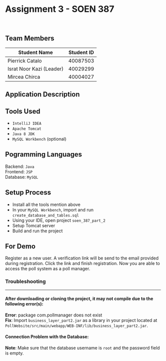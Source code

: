 # Assignment 3 - SOEN 387
<br />

## Team Members

Student Name | Student ID
------------ | ----------
Pierrick Catalo | 40087503
Israt Noor Kazi (Leader) | 40029299
Mircea Chirca | 40004027

## Application Description
<!-- Our poll system is an application that allows logged users to take the role of poll manager and create, run, release, close or delete a poll. A poll manager can manage only their polls. Users do not need to log in to vote. If the user votes for the first time and does not have a pin, the application will automatically create one for them. To vote as a new voter for a poll, the user enters the poll id. If the voter wishes to update their vote, they must enter the poll id with their PIN voter for that poll. Once a poll is closed, it can only be viewed by the owner. In addition, the application allows user management operations such as new user registration, resetting the password in case the old password was forgotten and changing the password right from poll manager screen. For security purposes, users that registered for their first time as well as users who forgotten their passwords will perform a two-step verification process. In particular, an email containing a verification link will be send to these users. In case the user never accesses the verification link, their account will be temporarily disabled. -->
## Tools Used
* `IntelliJ IDEA`
* `Apache Tomcat`
* `Java 8 JDK`
* `MySQL Workbench` (optional)

## Pogramming Languages 
Backend: `Java` <br />
Frontend: `JSP` <br />
Database: `MySQL`<br />

## Setup Process
* Install all the tools mention above
* In your `MySQL Workbench`, import and run `create_database_and_tables.sql`
* Using your IDE, open project `soen_387_part_2`
* Setup Tomcat server
* Build and run the project

## For Demo
Register as a new user. A verification link will be send to the email provided during registration.
Click the link and finish registration. Now you are able to access the poll system as a poll manager. 

### Troubleshooting

---
####  After downloading or cloning the project, it may not compile due to the following error(s):
**Error**: package com.pollmanager does not exist <br />
**Fix**: Import `business_layer_part2.jar` as a library in your project located at `PollWebsite/src/main/webapp/WEB-INF/lib/business_layer_part2.jar`.

####  Connection Problem with the Database:
**Note**: Make sure that the database username is `root` and the password field is empty.


